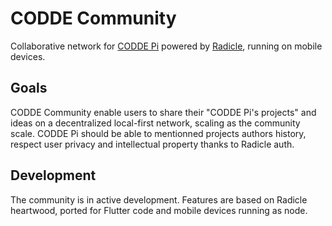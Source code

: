 # CODDE Community

Collaborative network for [CODDE Pi](codde-pi.com) powered by [Radicle](radicle.xyz), running on mobile devices.

## Goals

CODDE Community enable users to share their "CODDE Pi's projects" and ideas on a decentralized local-first network, scaling as the community scale.
CODDE Pi should be able to mentionned projects authors history, respect user privacy and intellectual property thanks to Radicle auth.

## Development

The community is in active development. Features are based on Radicle heartwood, ported for Flutter code and mobile devices running as node.
